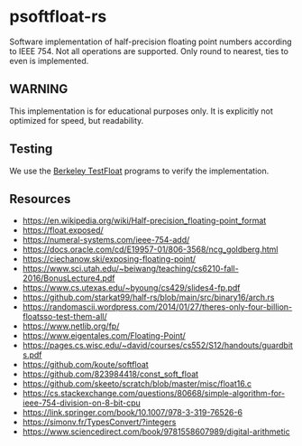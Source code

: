 # psoftfloat-rs
Software implementation of half-precision floating point numbers according to IEEE 754.
Not all operations are supported.
Only round to nearest, ties to even is implemented.

## WARNING
This implementation is for educational purposes only.
It is explicitly not optimized for speed, but readability.

## Testing

We use the [Berkeley TestFloat](http://www.jhauser.us/arithmetic/TestFloat.html) programs to verify the implementation.

## Resources
- https://en.wikipedia.org/wiki/Half-precision_floating-point_format
- https://float.exposed/
- https://numeral-systems.com/ieee-754-add/
- https://docs.oracle.com/cd/E19957-01/806-3568/ncg_goldberg.html
- https://ciechanow.ski/exposing-floating-point/
- https://www.sci.utah.edu/~beiwang/teaching/cs6210-fall-2016/BonusLecture4.pdf
- https://www.cs.utexas.edu/~byoung/cs429/slides4-fp.pdf
- https://github.com/starkat99/half-rs/blob/main/src/binary16/arch.rs
- https://randomascii.wordpress.com/2014/01/27/theres-only-four-billion-floatsso-test-them-all/
- https://www.netlib.org/fp/
- https://www.eigentales.com/Floating-Point/
- https://pages.cs.wisc.edu/~david/courses/cs552/S12/handouts/guardbits.pdf
- https://github.com/koute/softfloat
- https://github.com/823984418/const_soft_float
- https://github.com/skeeto/scratch/blob/master/misc/float16.c
- https://cs.stackexchange.com/questions/80668/simple-algorithm-for-ieee-754-division-on-8-bit-cpu
- https://link.springer.com/book/10.1007/978-3-319-76526-6
- https://simonv.fr/TypesConvert/?integers
- https://www.sciencedirect.com/book/9781558607989/digital-arithmetic
